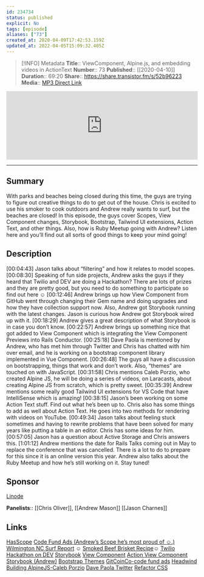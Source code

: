 ```yaml
---
id: 234734
status: published
explicit: No
tags: [episode]
aliases: ["73"]
created_at: 2020-04-09T17:42:53.159Z
updated_at: 2022-04-05T15:09:32.405Z
---
```


> [!INFO] Metadata
> **Title**:: ViewComponent, Alpine.js, and embedding videos in ActionText
> **Number**:: 73
> **Published**:: [[2020-04-10]]
> **Duration**:: 69:20
> **Share**:: <https://share.transistor.fm/s/52b96223>
> **Media**:: [MP3 Direct Link](https://dts.podtrac.com/redirect.mp3/media.transistor.fm/52b96223/c834ff56.mp3)

<iframe width="100%" height="180" frameborder="no" scrolling="no" seamless src="https://share.transistor.fm/e/52b96223/dark"></iframe>

---

## Summary

With parks and beaches being closed during this time, the guys are trying to figure out creative things to do to get out of the house. Chris is excited to use his smoker to cook outdoors and Andrew really wants to surf, but the beaches are closed! In this episode, the guys cover Scopes, View Component changes, Storybook, Bootstrap, Tailwind UI extensions, Action Text, and other things. Also, how is Ruby Meetup going with Andrew? Listen here and you’ll find out all sorts of good things to keep your mind going!

## Description

[00:04:43] Jason talks about “filtering” and how it relates to model scopes.
[00:08:30] Speaking of fun side projects, Andrew asks the guys if they heard that Twilio and DEV are doing a Hackathon? There are lots of prizes and they are pretty good, but you need to do something to participate so find out here ☺
[00:12:46] Andrew brings up how View Component from GitHub went through changing their Gem name and doing upgrades and how they have collection support now. Also, Andrew got Storybook running with the latest changes. Jason is curious how Andrew got Storybook wired up with it.
[00:18:29] Andrew gives a great description of what Storybook is in case you don’t know.
[00:22:57] Andrew brings up something nice that got added to View Component which is integrating the View Component Previews into Rails Conductor.
[00:25:18] Dave Paola is mentioned by Andrew, who has met him through Twitter and Chris has chatted with him over email, and he is working on a bootstrap component library implemented in Vue Component.
[00:26:48] The guys all have a discussion on bootstrapping, things that work and don’t work. Also, “themes” are touched on with JavaScript.
[00:31:58] Chris mentions Caleb Porzio, who created Alpine JS, he will be doing a series of videos, on Laracasts, about creating Alpine JS from scratch, which is pretty sweet.
[00:35:39] Andrew mentions some really good Tailwind UI extensions for VS Code that have IntelliSense which is amazing!
[00:38:15] Jason’s been working on some Action Text stuff. Find out what he’s been up to. Chris also has some things to add as well about Action Text. He goes into two methods for rendering with videos on YouTube.
[00:49:34] Jason talks about feeling stuck sometimes and having to rewrite problems that have been solved for many years like putting a table in an editor. Chris has some ideas for him.
[00:57:05] Jason has a question about Active Storage and Chris answers this.
[1:01:12] Andrew mentions the date for Rails Talks coming out in May to replace the conference that was cancelled. There is a lot to do to prepare for this since it is an online version this year. Andrew also talks about the Ruby Meetup and how he’s still working on it. Stay tuned!

## Sponsor

[Linode](https://www.linode.com/)

**Panelists**:: [[Chris Oliver]], [[Andrew Mason]]
[[Jason Charnes]]

## Links

[HasScope](https://github.com/heartcombo/has_scope)
[Code Fund Ads (Andrew’s Scope he’s most proud of ☺.)](https://github.com/gitcoinco/code_fund_ads/blob/master/app/models/campaign.rb#L191)
[Wilmington NC Surf Report](https://www.surfline.com/surf-report/c-street-wrightsville-beach/5842041f4e65fad6a7708a65) ☺
[Smoked Beef Brisket Recipe](https://heygrillhey.com/texas-style-smoked-beef-brisket/)☺
[Twilio Hackathon on DEV](https://dev.to/devteam/announcing-the-twilio-hackathon-on-dev-2lh8)
[Storybook](https://storybook.js.org/)
[View Component](https://github.com/github/view_component)
[Action View Component Storybook (Andrew)](https://github.com/andrewmcodes/avc_storybook)
[Bootstrap Themes](https://themes.getbootstrap.com/)
[GitCoinCo-code fund ads](https://github.com/gitcoinco/code_fund_ads/blob/master/app/javascript/controllers/copy_controller.js)
[Headwind](https://marketplace.visualstudio.com/items?itemName=heybourn.headwind)
[Building AlpineJS-Caleb Porzio](https://laracasts.com/series/building-alpinejs)
[Dave Paola Twitter](https://twitter.com/dpaola2?ref_src=twsrc%255Egoogle%257Ctwcamp%255Eserp%257Ctwgr%255Eauthor)
[Refactor CSS
](https://marketplace.visualstudio.com/items?itemName=urbantrout.refactor-css)

